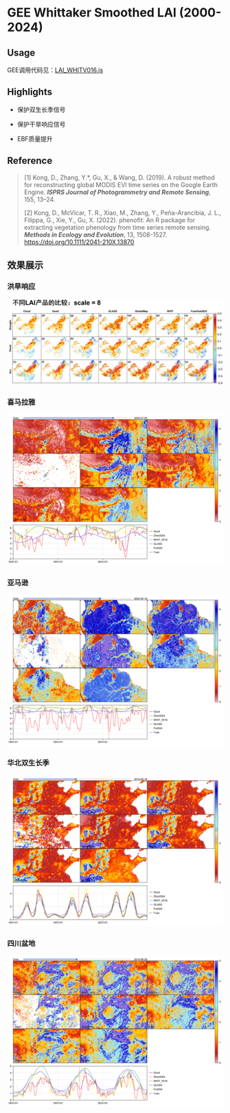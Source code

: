 # GEE Whittaker Smoothed LAI (2000-2024)

## Usage

GEE调用代码见：[LAI_WHITV016.js](./LAI_WHITV016.js)

## Highlights

- 保护双生长季信号

- 保护干旱响应信号

- EBF质量提升

## Reference

> [1] Kong, D., Zhang, Y.\*, Gu, X., & Wang, D. (2019). A robust method
> for reconstructing global MODIS EVI time series on the Google Earth
> Engine. __*ISPRS Journal of Photogrammetry and Remote Sensing*__, 155,
> 13–24.
>
> [2] Kong, D., McVicar, T. R., Xiao, M., Zhang, Y., Peña-Arancibia, J. L., Filippa, G., Xie, Y., Gu, X. (2022). phenofit: An R package for extracting vegetation phenology from time series remote sensing. __*Methods in Ecology and Evolution*__, 13, 1508-1527. <https://doi.org/10.1111/2041-210X.13870>

## 效果展示

### 洪旱响应

![](./images/洪旱响应.png)

### 喜马拉雅

![](./images/喜马拉雅.png)

### 亚马逊

![](./images/亚马逊.png)


### 华北双生长季

![](./images/华北地区.png)

### 四川盆地

![](./images/四川盆地.png)
